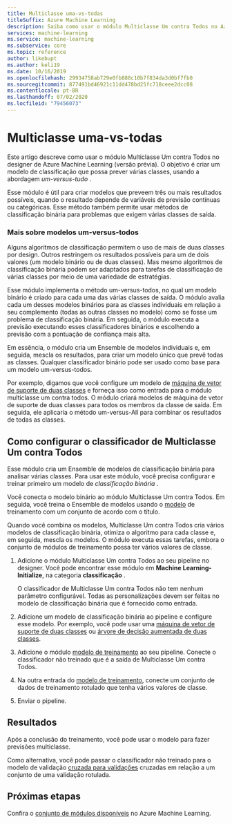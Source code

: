 ```yaml
---
title: Multiclasse uma-vs-todas
titleSuffix: Azure Machine Learning
description: Saiba como usar o módulo Multiclasse Um contra Todos no Azure Machine Learning para criar um modelo de classificação multiclasse a partir de um Ensemble de modelos de classificação binária.
services: machine-learning
ms.service: machine-learning
ms.subservice: core
ms.topic: reference
author: likebupt
ms.author: keli19
ms.date: 10/16/2019
ms.openlocfilehash: 29934758ab729e0fb888c10b7f834da3d0bf7fb0
ms.sourcegitcommit: 877491bd46921c11dd478bd25fc718ceee2dcc08
ms.contentlocale: pt-BR
ms.lasthandoff: 07/02/2020
ms.locfileid: "79456073"
---
```

# <a name="one-vs-all-multiclass"></a>Multiclasse uma-vs-todas

Este artigo descreve como usar o módulo Multiclasse Um contra Todos no designer de Azure Machine Learning (versão prévia). O objetivo é criar um modelo de classificação que possa prever várias classes, usando a abordagem *um-versus-tudo* .

Esse módulo é útil para criar modelos que preveem três ou mais resultados possíveis, quando o resultado depende de variáveis de previsão contínuas ou categóricas. Esse método também permite usar métodos de classificação binária para problemas que exigem várias classes de saída.

### <a name="more-about-one-versus-all-models"></a>Mais sobre modelos um-versus-todos

Alguns algoritmos de classificação permitem o uso de mais de duas classes por design. Outros restringem os resultados possíveis para um de dois valores (um modelo binário ou de duas classes). Mas mesmo algoritmos de classificação binária podem ser adaptados para tarefas de classificação de várias classes por meio de uma variedade de estratégias. 

Esse módulo implementa o método um-versus-todos, no qual um modelo binário é criado para cada uma das várias classes de saída. O módulo avalia cada um desses modelos binários para as classes individuais em relação a seu complemento (todas as outras classes no modelo) como se fosse um problema de classificação binária. Em seguida, o módulo executa a previsão executando esses classificadores binários e escolhendo a previsão com a pontuação de confiança mais alta.  

Em essência, o módulo cria um Ensemble de modelos individuais e, em seguida, mescla os resultados, para criar um modelo único que prevê todas as classes. Qualquer classificador binário pode ser usado como base para um modelo um-versus-todos.  

Por exemplo, digamos que você configure um modelo de [máquina de vetor de suporte de duas classes](two-class-support-vector-machine.md) e forneça isso como entrada para o módulo multiclasse um contra todos. O módulo criará modelos de máquina de vetor de suporte de duas classes para todos os membros da classe de saída. Em seguida, ele aplicaria o método um-versus-All para combinar os resultados de todas as classes.  

## <a name="how-to-configure-the-one-vs-all-multiclass-classifier"></a>Como configurar o classificador de Multiclasse Um contra Todos  

Esse módulo cria um Ensemble de modelos de classificação binária para analisar várias classes. Para usar este módulo, você precisa configurar e treinar primeiro um modelo de *classificação binária* . 

Você conecta o modelo binário ao módulo Multiclasse Um contra Todos. Em seguida, você treina o Ensemble de modelos usando o [modelo](train-model.md) de treinamento com um conjunto de acordo com o título.

Quando você combina os modelos, Multiclasse Um contra Todos cria vários modelos de classificação binária, otimiza o algoritmo para cada classe e, em seguida, mescla os modelos. O módulo executa essas tarefas, embora o conjunto de módulos de treinamento possa ter vários valores de classe.

1. Adicione o módulo Multiclasse Um contra Todos ao seu pipeline no designer. Você pode encontrar esse módulo em **Machine Learning-Initialize**, na categoria **classificação** .

   O classificador de Multiclasse Um contra Todos não tem nenhum parâmetro configurável. Todas as personalizações devem ser feitas no modelo de classificação binária que é fornecido como entrada.

2. Adicione um modelo de classificação binária ao pipeline e configure esse modelo. Por exemplo, você pode usar uma [máquina de vetor de suporte de duas classes](two-class-support-vector-machine.md) ou [árvore de decisão aumentada de duas classes](two-class-boosted-decision-tree.md).

3. Adicione o módulo [modelo de treinamento](train-model.md) ao seu pipeline. Conecte o classificador não treinado que é a saída de Multiclasse Um contra Todos.

4. Na outra entrada do [modelo de treinamento](train-model.md), conecte um conjunto de dados de treinamento rotulado que tenha vários valores de classe.

5. Enviar o pipeline.

## <a name="results"></a>Resultados

Após a conclusão do treinamento, você pode usar o modelo para fazer previsões multiclasse.

Como alternativa, você pode passar o classificador não treinado para o modelo de validação [cruzada para validações](cross-validate-model.md) cruzadas em relação a um conjunto de uma validação rotulada.


## <a name="next-steps"></a>Próximas etapas

Confira o [conjunto de módulos disponíveis](module-reference.md) no Azure Machine Learning. 
